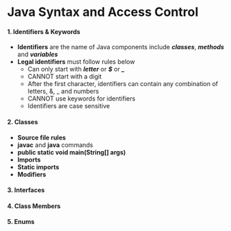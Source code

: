 # Java Syntax and Access Control

#### 1. Identifiers & Keywords
* **Identifiers** are the name of Java components include ***classes***, ***methods*** and ***variables***
* **Legal identifiers** must follow rules below
    * Can only start with ***letter*** or ***$*** or ***_***
    * CANNOT start with a digit
    * After the first character, identifiers can contain any combination of letters, &, _ and numbers
    * CANNOT use keywords for identifiers
    * Identifiers are case sensitive

#### 2. Classes
* **Source file rules**
* **javac** and **java** commands
* **public static void main(String[] args)**
* **Imports**
* **Static imports**
* **Modifiers**


#### 3. Interfaces

#### 4. Class Members

#### 5. Enums
